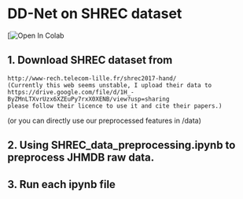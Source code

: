 # DD-Net on SHREC dataset

[![Open In Colab](https://colab.research.google.com/drive/1jASRTHzsA03dZDC4yN29OK1G9L-l7jkP?usp=sharing)

## 1. Download SHREC dataset from 
```
http://www-rech.telecom-lille.fr/shrec2017-hand/
(Currently this web seems unstable, I upload their data to 
https://drive.google.com/file/d/1H_-ByZMnLTXvrUzx6XZEuPy7rxX0XENB/view?usp=sharing
please follow their licence to use it and cite their papers.)
```
(or you can directly use our preprocessed features in /data)

## 2. Using SHREC_data_preprocessing.ipynb to preprocess JHMDB raw data.

## 3. Run each ipynb file

